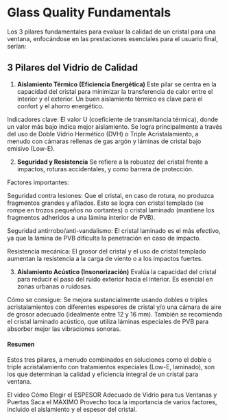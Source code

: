 # Glass Quality Fundamentals
Los 3 pilares fundamentales para evaluar la calidad de un cristal para una ventana, enfocándose en las prestaciones esenciales para el usuario final, serían:

## 3 Pilares del Vidrio de Calidad

1. **Aislamiento Térmico (Eficiencia Energética)**
Este pilar se centra en la capacidad del cristal para minimizar la transferencia de calor entre el interior y el exterior. Un buen aislamiento térmico es clave para el confort y el ahorro energético.

Indicadores clave: El valor U (coeficiente de transmitancia térmica), donde un valor más bajo indica mejor aislamiento. Se logra principalmente a través del uso de Doble Vidrio Hermético (DVH) o Triple Acristalamiento, a menudo con cámaras rellenas de gas argón y láminas de cristal bajo emisivo (Low-E).

2. **Seguridad y Resistencia**
Se refiere a la robustez del cristal frente a impactos, roturas accidentales, y como barrera de protección.

Factores importantes:

Seguridad contra lesiones: Que el cristal, en caso de rotura, no produzca fragmentos grandes y afilados. Esto se logra con cristal templado (se rompe en trozos pequeños no cortantes) o cristal laminado (mantiene los fragmentos adheridos a una lámina interior de PVB).

Seguridad antirrobo/anti-vandalismo: El cristal laminado es el más efectivo, ya que la lámina de PVB dificulta la penetración en caso de impacto.

Resistencia mecánica: El grosor del cristal y el uso de cristal templado aumentan la resistencia a la carga de viento o a los impactos fuertes.

3. **Aislamiento Acústico (Insonorización)**
Evalúa la capacidad del cristal para reducir el paso del ruido exterior hacia el interior. Es esencial en zonas urbanas o ruidosas.

Cómo se consigue: Se mejora sustancialmente usando dobles o triples acristalamientos con diferentes espesores de cristal y/o una cámara de aire de grosor adecuado (idealmente entre 12 y 16 mm). También se recomienda el cristal laminado acústico, que utiliza láminas especiales de PVB para absorber mejor las vibraciones sonoras.

#### Resumen
Estos tres pilares, a menudo combinados en soluciones como el doble o triple acristalamiento con tratamientos especiales (Low-E, laminado), son los que determinan la calidad y eficiencia integral de un cristal para ventana.

El video Cómo Elegir el ESPESOR Adecuado de Vidrio para tus Ventanas y Puertas Saca el MAXIMO Provecho toca la importancia de varios factores, incluido el aislamiento y el espesor del cristal.